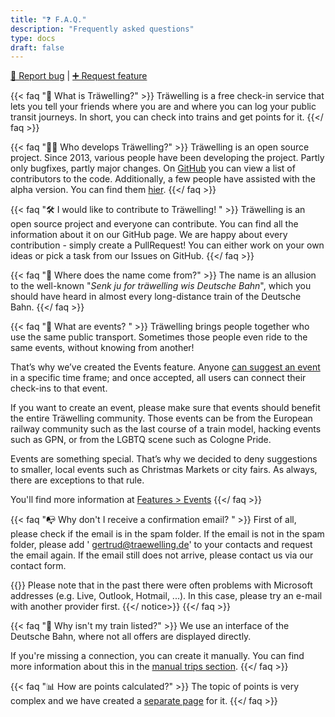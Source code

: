 ```yaml
---
title: "❓ F.A.Q."
description: "Frequently asked questions"
type: docs
draft: false
---
```


[🐛 Report bug](https://github.com/Traewelling/traewelling/issues/new?assignees=&labels=bug%2CTo+Do&template=bug_report.md)
|
[➕ Request feature](https://github.com/Traewelling/traewelling/issues/new?assignees=&labels=enhancement&template=feature_request.md&title=)

{{< faq "🔗 What is Träwelling?" >}}
Träwelling is a free check-in service that lets you tell your friends where you are and where you can log your public
transit journeys.
In short, you can check into trains and get points for it.
{{</ faq >}}

{{< faq "🧑‍💻 Who develops Träwelling?" >}}
Träwelling is an open source project.
Since 2013, various people have been developing the project.
Partly only bugfixes, partly major changes.
On [GitHub](https://github.com/Traewelling/traewelling/graphs/contributors) you can view a list of contributors to the
code.
Additionally, a few people have assisted with the alpha version.
You can find them [hier](https://traewelling.de/humans.txt).
{{</ faq >}}

{{< faq "🛠️ I would like to contribute to Träwelling! " >}}
Träwelling is an open source project and everyone can contribute. You can find all the information about it on our
GitHub page. We are happy about every contribution - simply create a PullRequest! You can either work on your own ideas
or pick a task from our Issues on GitHub.
{{</ faq >}}

{{< faq "🤔 Where does the name come from?" >}}
The name is an allusion to the well-known "*Senk ju for träwelling wis Deutsche Bahn*", which you should have heard in
almost every long-distance train of the Deutsche Bahn.
{{</ faq >}}

{{< faq "🎉 What are events? " >}}
Träwelling brings people together who use the same public transport. Sometimes those people even ride to the same
events, without knowing from another!

That’s why we’ve created the Events feature. Anyone [can suggest an event](https://traewelling.de/events) in a
specific time frame; and once accepted, all users can connect their check-ins to that event.

If you want to create an event, please make sure that events should benefit the entire Träwelling community.
Those events can be from the European railway community such
as the last course of a train model, hacking events such
as GPN, or from the LGBTQ scene such
as Cologne Pride.

Events are something special. That’s why we decided to deny suggestions to smaller, local events such as Christmas
Markets or city fairs. As always, there are exceptions to that rule.

You'll find more information at [Features > Events](/features/events)
{{</ faq >}}

{{< faq "📭 Why don't I receive a confirmation email? " >}}
First of all, please check if the email is in the spam folder. If the email is not in the spam folder, please add '
gertrud@traewelling.de' to your contacts and request the email again. If the email still does not arrive, please contact
us via our contact form.

{{<notice info>}}
Please note that in the past there were often problems with Microsoft addresses (e.g. Live, Outlook, Hotmail, ...). In
this case, please try an e-mail with another provider first.
{{</ notice>}}
{{</ faq >}}

{{< faq "🚂 Why isn't my train listed?" >}}
We use an interface of the Deutsche Bahn, where not all offers are displayed directly.

If you're missing a connection, you can create it manually.
You can find more information about this in the [manual trips section](/features/manual-trips).
{{</ faq >}}

{{< faq "📊 How are points calculated?" >}}
The topic of points is very complex and we have created a [separate page](/en/features/points) for it.
{{</ faq >}}
